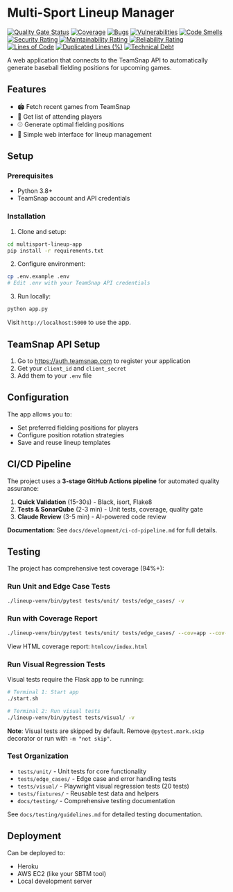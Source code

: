 # Multi-Sport Lineup Manager

[![Quality Gate Status](http://44.206.255.230:9000/api/project_badges/measure?project=multisport-lineup-app&metric=alert_status)](http://44.206.255.230:9000/dashboard?id=multisport-lineup-app)
[![Coverage](http://44.206.255.230:9000/api/project_badges/measure?project=multisport-lineup-app&metric=coverage)](http://44.206.255.230:9000/dashboard?id=multisport-lineup-app)
[![Bugs](http://44.206.255.230:9000/api/project_badges/measure?project=multisport-lineup-app&metric=bugs)](http://44.206.255.230:9000/dashboard?id=multisport-lineup-app)
[![Vulnerabilities](http://44.206.255.230:9000/api/project_badges/measure?project=multisport-lineup-app&metric=vulnerabilities)](http://44.206.255.230:9000/dashboard?id=multisport-lineup-app)
[![Code Smells](http://44.206.255.230:9000/api/project_badges/measure?project=multisport-lineup-app&metric=code_smells)](http://44.206.255.230:9000/dashboard?id=multisport-lineup-app)
[![Security Rating](http://44.206.255.230:9000/api/project_badges/measure?project=multisport-lineup-app&metric=security_rating)](http://44.206.255.230:9000/dashboard?id=multisport-lineup-app)
[![Maintainability Rating](http://44.206.255.230:9000/api/project_badges/measure?project=multisport-lineup-app&metric=sqale_rating)](http://44.206.255.230:9000/dashboard?id=multisport-lineup-app)
[![Reliability Rating](http://44.206.255.230:9000/api/project_badges/measure?project=multisport-lineup-app&metric=reliability_rating)](http://44.206.255.230:9000/dashboard?id=multisport-lineup-app)
[![Lines of Code](http://44.206.255.230:9000/api/project_badges/measure?project=multisport-lineup-app&metric=ncloc)](http://44.206.255.230:9000/dashboard?id=multisport-lineup-app)
[![Duplicated Lines (%)](http://44.206.255.230:9000/api/project_badges/measure?project=multisport-lineup-app&metric=duplicated_lines_density)](http://44.206.255.230:9000/dashboard?id=multisport-lineup-app)
[![Technical Debt](http://44.206.255.230:9000/api/project_badges/measure?project=multisport-lineup-app&metric=sqale_index)](http://44.206.255.230:9000/dashboard?id=multisport-lineup-app)

A web application that connects to the TeamSnap API to automatically generate baseball fielding positions for upcoming games.

## Features

- 🏟️ Fetch recent games from TeamSnap
- 👥 Get list of attending players
- ⚾ Generate optimal fielding positions
- 📱 Simple web interface for lineup management

## Setup

### Prerequisites
- Python 3.8+
- TeamSnap account and API credentials

### Installation

1. Clone and setup:
```bash
cd multisport-lineup-app
pip install -r requirements.txt
```

2. Configure environment:
```bash
cp .env.example .env
# Edit .env with your TeamSnap API credentials
```

3. Run locally:
```bash
python app.py
```

Visit `http://localhost:5000` to use the app.

## TeamSnap API Setup

1. Go to https://auth.teamsnap.com to register your application
2. Get your `client_id` and `client_secret`
3. Add them to your `.env` file

## Configuration

The app allows you to:
- Set preferred fielding positions for players
- Configure position rotation strategies
- Save and reuse lineup templates

## CI/CD Pipeline

The project uses a **3-stage GitHub Actions pipeline** for automated quality assurance:

1. **Quick Validation** (15-30s) - Black, isort, Flake8
2. **Tests & SonarQube** (2-3 min) - Unit tests, coverage, quality gate
3. **Claude Review** (3-5 min) - AI-powered code review

**Documentation:** See `docs/development/ci-cd-pipeline.md` for full details.

## Testing

The project has comprehensive test coverage (94%+):

### Run Unit and Edge Case Tests
```bash
./lineup-venv/bin/pytest tests/unit/ tests/edge_cases/ -v
```

### Run with Coverage Report
```bash
./lineup-venv/bin/pytest tests/unit/ tests/edge_cases/ --cov=app --cov-report=html --cov-report=term-missing
```

View HTML coverage report: `htmlcov/index.html`

### Run Visual Regression Tests
Visual tests require the Flask app to be running:
```bash
# Terminal 1: Start app
./start.sh

# Terminal 2: Run visual tests
./lineup-venv/bin/pytest tests/visual/ -v
```

**Note**: Visual tests are skipped by default. Remove `@pytest.mark.skip` decorator or run with `-m "not skip"`.

### Test Organization
- `tests/unit/` - Unit tests for core functionality
- `tests/edge_cases/` - Edge case and error handling tests
- `tests/visual/` - Playwright visual regression tests (20 tests)
- `tests/fixtures/` - Reusable test data and helpers
- `docs/testing/` - Comprehensive testing documentation

See `docs/testing/guidelines.md` for detailed testing documentation.

## Deployment

Can be deployed to:
- Heroku
- AWS EC2 (like your SBTM tool)
- Local development server